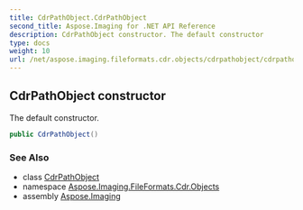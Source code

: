 ```yaml
---
title: CdrPathObject.CdrPathObject
second_title: Aspose.Imaging for .NET API Reference
description: CdrPathObject constructor. The default constructor
type: docs
weight: 10
url: /net/aspose.imaging.fileformats.cdr.objects/cdrpathobject/cdrpathobject/
---
```

## CdrPathObject constructor

The default constructor.

```csharp
public CdrPathObject()
```

### See Also

* class [CdrPathObject](../)
* namespace [Aspose.Imaging.FileFormats.Cdr.Objects](../../cdrpathobject/)
* assembly [Aspose.Imaging](../../../)


